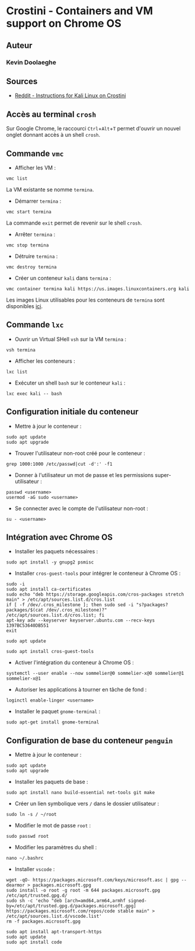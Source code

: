 # Crostini - Containers and VM support on Chrome OS

## Auteur

### Kevin Doolaeghe

## Sources

* [Reddit - Instructions for Kali Linux on Crostini](https://www.reddit.com/r/Crostini/comments/fj8ddg/instructions_for_kali_linux_on_crostini/)

## Accès au terminal `crosh`

Sur Google Chrome, le raccourci `Ctrl`+`Alt`+`T` permet d'ouvrir un nouvel onglet donnant accès à un shell `crosh`.

## Commande `vmc`

* Afficher les VM :
```
vmc list
```
La VM existante se nomme `termina`.

* Démarrer `termina` :
```
vmc start termina
```
La commande `exit` permet de revenir sur le shell `crosh`.

* Arrêter `termina` :
```
vmc stop termina
```

* Détruire `termina` :
```
vmc destroy termina
```

* Créer un conteneur `kali` dans `termina` :
```
vmc container termina kali https://us.images.linuxcontainers.org kali
```
Les images Linux utilisables pour les conteneurs de `termina` sont disponibles [ici](https://us.images.linuxcontainers.org).

## Commande `lxc`

* Ouvrir un Virtual SHell `vsh` sur la VM `termina` :
```
vsh termina
```

* Afficher les conteneurs :
```
lxc list
```

* Exécuter un shell `bash` sur le conteneur `kali` :
```
lxc exec kali -- bash
```

## Configuration initiale du conteneur

* Mettre à jour le conteneur :
```
sudo apt update
sudo apt upgrade
```

* Trouver l'utilisateur non-root créé pour le conteneur :
```
grep 1000:1000 /etc/passwd|cut -d':' -f1
```

* Donner à l'utilisateur un mot de passe et les permissions super-utilisateur :
```
passwd <username>
usermod -aG sudo <username>
```

* Se connecter avec le compte de l'utilisateur non-root :
```
su - <username>
```

## Intégration avec Chrome OS

* Installer les paquets nécessaires :
```
sudo apt install -y gnupg2 psmisc
```

* Installer `cros-guest-tools` pour intégrer le conteneur à Chrome OS :
```
sudo -i
sudo apt install ca-certificates
sudo echo "deb https://storage.googleapis.com/cros-packages stretch main" > /etc/apt/sources.list.d/cros.list
if [ -f /dev/.cros_milestone ]; then sudo sed -i "s?packages?packages/$(cat /dev/.cros_milestone)?" /etc/apt/sources.list.d/cros.list; fi
apt-key adv --keyserver keyserver.ubuntu.com --recv-keys 1397BC53640DB551
exit
```

```
sudo apt update
```

```
sudo apt install cros-guest-tools
```

* Activer l'intégration du conteneur à Chrome OS :
```
systemctl --user enable --now sommelier@0 sommelier-x@0 sommelier@1 sommelier-x@1
```

* Autoriser les applications à tourner en tâche de fond :
```
loginctl enable-linger <username>
```

* Installer le paquet `gnome-terminal` :
```
sudo apt-get install gnome-terminal
```

## Configuration de base du conteneur `penguin`

* Mettre à jour le conteneur :
```
sudo apt update
sudo apt upgrade
```

* Installer les paquets de base :
```
sudo apt install nano build-essential net-tools git make
```

* Créer un lien symbolique vers `/` dans le dossier utilisateur :
```
sudo ln -s / ~/root
```

* Modifier le mot de passe `root` :
```
sudo passwd root
```

* Modifier les paramètres du shell :
```
nano ~/.bashrc
```

* Installer `vscode` :
```
wget -qO- https://packages.microsoft.com/keys/microsoft.asc | gpg --dearmor > packages.microsoft.gpg
sudo install -o root -g root -m 644 packages.microsoft.gpg /etc/apt/trusted.gpg.d/
sudo sh -c 'echo "deb [arch=amd64,arm64,armhf signed-by=/etc/apt/trusted.gpg.d/packages.microsoft.gpg] https://packages.microsoft.com/repos/code stable main" > /etc/apt/sources.list.d/vscode.list'
rm -f packages.microsoft.gpg
```

```
sudo apt install apt-transport-https
sudo apt update
sudo apt install code
```

